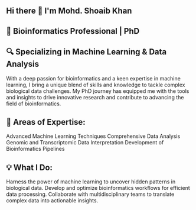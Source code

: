 ## Hi there 👋 I'm Mohd. Shoaib Khan

## 🚀 Bioinformatics Professional | PhD
## 🔍 Specializing in Machine Learning & Data Analysis

With a deep passion for bioinformatics and a keen expertise in machine learning, I bring a unique blend of skills and knowledge to tackle complex biological data challenges. My PhD journey has equipped me with the tools and insights to drive innovative research and contribute to advancing the field of bioinformatics.

## 🌟 Areas of Expertise:

Advanced Machine Learning Techniques
Comprehensive Data Analysis
Genomic and Transcriptomic Data Interpretation
Development of Bioinformatics Pipelines
## 💡 What I Do:

Harness the power of machine learning to uncover hidden patterns in biological data.
Develop and optimize bioinformatics workflows for efficient data processing.
Collaborate with multidisciplinary teams to translate complex data into actionable insights.
